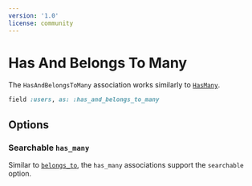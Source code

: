 ```yaml
---
version: '1.0'
license: community
---
```


# Has And Belongs To Many

The `HasAndBelongsToMany` association works similarly to [`HasMany`](./has_many).

```ruby
field :users, as: :has_and_belongs_to_many
```

## Options
<!-- @include: ./../common/associations_searchable_option_common.md-->
<!-- @include: ./../common/associations_attach_scope_option_common.md-->
<!-- @include: ./../common/associations_scope_option_common.md-->
<!-- @include: ./../common/associations_description_option_common.md-->
<!-- @include: ./../common/associations_use_resource_option_common.md-->
<!-- @include: ./../common/associations_discreet_pagination_option_common.md-->
<!-- @include: ./../common/associations_hide_search_input_option_common.md-->

<!-- @include: ./../common/search_query_scope_common.md-->

<!-- @include: ./../common/show_on_edit_common.md-->


### Searchable `has_many`

<div class="flex gap-2 mt-2">
  <VersionReq version="1.25" />
  <LicenseReq license="pro" title="Searchable associations are available as a pro feature" />
</div>


Similar to [`belongs_to`](./belongs_to#searchable-belongs-to), the `has_many` associations support the `searchable` option.


<!-- @include: ./../common/scopes_common.md-->
<!-- @include: ./../common/show_hide_buttons_common.md-->
